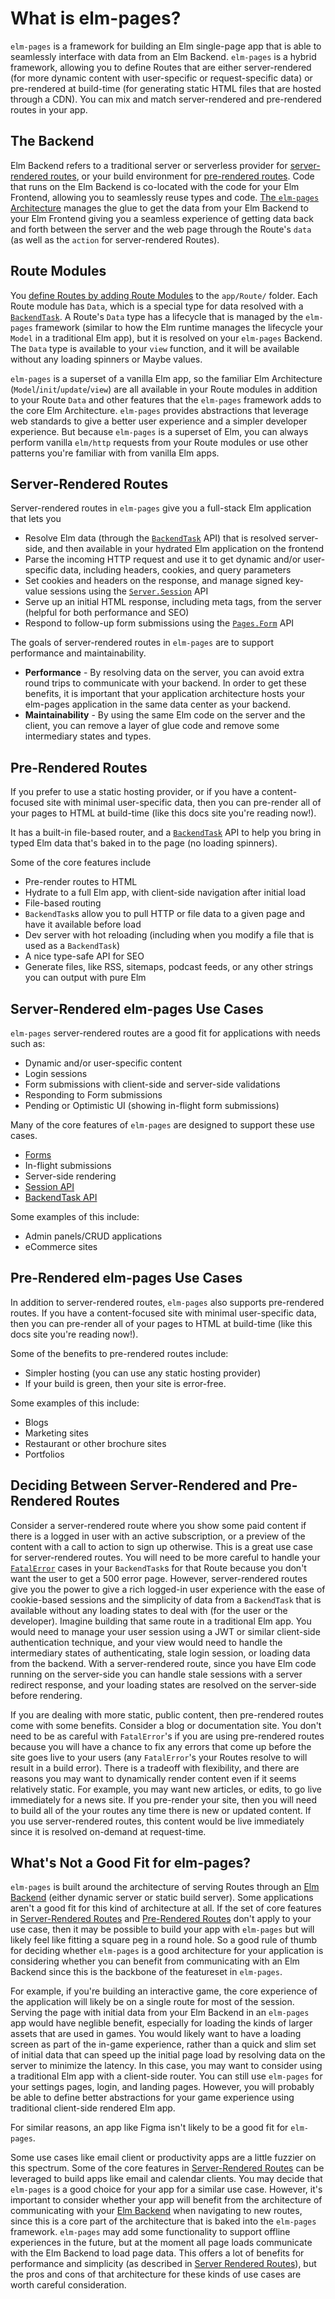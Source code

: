# What is elm-pages?

`elm-pages` is a framework for building an Elm single-page app that is able to seamlessly interface with data from an Elm Backend. `elm-pages` is a hybrid framework, allowing you to define Routes that are either server-rendered
(for more dynamic content with user-specific or request-specific data) or pre-rendered at build-time (for generating static HTML files that are hosted through a CDN). You can mix and match server-rendered and pre-rendered routes in your app.

## The Backend

Elm Backend refers to a traditional server or serverless provider for [server-rendered routes](#server-rendered-routes), or your build environment for [pre-rendered routes](#pre-rendered-routes). Code that runs on the Elm Backend is co-located with the code for your Elm Frontend, allowing you to seamlessly reuse types and code. [The `elm-pages` Architecture](/docs/architecture) manages the glue to get the data from your Elm Backend to your Elm Frontend giving you a seamless experience of getting data back and forth between the server and the web page through the Route's `data` (as well as the `action` for server-rendered Routes).

## Route Modules

You [define Routes by adding Route Modules](/docs/file-based-routing) to the `app/Route/` folder. Each Route module has `Data`, which is a special type for data resolved with a [`BackendTask`](https://package.elm-lang.org/packages/dillonkearns/elm-pages/latest/BackendTask). A Route's `Data` type has a lifecycle that is managed by the `elm-pages` framework (similar to how the Elm runtime manages the lifecycle your `Model` in a traditional Elm app), but it is resolved on your `elm-pages` Backend. The `Data` type is available to your `view` function, and it will be available without any loading spinners or Maybe values.

`elm-pages` is a superset of a vanilla Elm app, so the familiar Elm Architecture (`Model`/`init`/`update`/`view`) are all available in your Route modules in addition to your Route `Data` and other features that the `elm-pages` framework adds to the core Elm Architecture. `elm-pages` provides abstractions that leverage web standards to give a better user experience and a simpler developer experience. But because `elm-pages` is a superset of Elm, you can always perform vanilla `elm/http` requests from your Route modules or use other patterns you're familiar with from vanilla Elm apps.

## Server-Rendered Routes

Server-rendered routes in `elm-pages` give you a full-stack Elm application that lets you

- Resolve Elm data (through the [`BackendTask`](https://package.elm-lang.org/packages/dillonkearns/elm-pages/latest/BackendTask) API) that is resolved server-side, and then available in your hydrated Elm application on the frontend
- Parse the incoming HTTP request and use it to get dynamic and/or user-specific data, including headers, cookies, and query parameters
- Set cookies and headers on the response, and manage signed key-value sessions using the [`Server.Session`](https://package.elm-lang.org/packages/dillonkearns/elm-pages/latest/Server-Session) API
- Serve up an initial HTML response, including meta tags, from the server (helpful for both performance and SEO)
- Respond to follow-up form submissions using the [`Pages.Form`](https://package.elm-lang.org/packages/dillonkearns/elm-pages/latest/Pages-Form) API

The goals of server-rendered routes in `elm-pages` are to support performance and maintainability.

- **Performance** - By resolving data on the server, you can avoid extra round trips to communicate with your backend. In order to get these benefits, it is important that your application architecture hosts your elm-pages application in the same data center as your backend.
- **Maintainability** - By using the same Elm code on the server and the client, you can remove a layer of glue code and remove some intermediary states and types.

## Pre-Rendered Routes

If you prefer to use a static hosting provider, or if you have a content-focused site with minimal user-specific data, then you can pre-render all of your pages to HTML at build-time (like this docs site you're reading now!).

It has a built-in file-based router, and a [`BackendTask`](https://package.elm-lang.org/packages/dillonkearns/elm-pages/latest/BackendTask) API to help you bring in typed Elm data that's baked in to the page (no loading spinners).

Some of the core features include

- Pre-render routes to HTML
- Hydrate to a full Elm app, with client-side navigation after initial load
- File-based routing
- `BackendTask`s allow you to pull HTTP or file data to a given page and have it available before load
- Dev server with hot reloading (including when you modify a file that is used as a `BackendTask`)
- A nice type-safe API for SEO
- Generate files, like RSS, sitemaps, podcast feeds, or any other strings you can output with pure Elm

## Server-Rendered elm-pages Use Cases

`elm-pages` server-rendered routes are a good fit for applications with needs such as:

- Dynamic and/or user-specific content
- Login sessions
- Form submissions with client-side and server-side validations
- Responding to Form submissions
- Pending or Optimistic UI (showing in-flight form submissions)

Many of the core features of `elm-pages` are designed to support these use cases.

- [Forms](/docs/forms)
- In-flight submissions
- Server-side rendering
- [Session API](https://package.elm-lang.org/packages/dillonkearns/elm-pages/latest/Server-Session)
- [BackendTask API](https://package.elm-lang.org/packages/dillonkearns/elm-pages/latest/BackendTask)

Some examples of this include:

- Admin panels/CRUD applications
- eCommerce sites

## Pre-Rendered elm-pages Use Cases

In addition to server-rendered routes, `elm-pages` also supports pre-rendered routes. If you have a content-focused site with minimal user-specific data, then you can pre-render all of your pages to HTML at build-time (like this docs site you're reading now!).

Some of the benefits to pre-rendered routes include:

- Simpler hosting (you can use any static hosting provider)
- If your build is green, then your site is error-free.

Some examples of this include:

- Blogs
- Marketing sites
- Restaurant or other brochure sites
- Portfolios

## Deciding Between Server-Rendered and Pre-Rendered Routes

Consider a server-rendered route where you show some paid content if there is a logged in user with an active subscription, or a preview of the content with a call to action to sign up otherwise. This is a great use case for server-rendered routes. You will need to be more careful to handle your [`FatalError`](https://package.elm-lang.org/packages/dillonkearns/elm-pages/latest/BackendTask#FatalError) cases in your `BackendTask`s for that Route because you don't want the user to get a 500 error page. However, server-rendered routes give you the power to give a rich logged-in user experience with the ease of cookie-based sessions and the simplicity of data from a `BackendTask` that is available without any loading states to deal with (for the user or the developer). Imagine building that same route in a traditional Elm app. You would need to manage your user session using a JWT or similar client-side authentication technique, and your view would need to handle the intermediary states of authenticating, stale login session, or loading data from the backend. With a server-rendered route, since you have Elm code running on the server-side you can handle stale sessions with a server redirect response, and your loading states are resolved on the server-side before rendering.

If you are dealing with more static, public content, then pre-rendered routes come with some benefits. Consider a blog or documentation site. You don't need to be as careful with `FatalError`'s if you are using pre-rendered routes because you will have a chance to fix any errors that come up before the site goes live to your users (any `FatalError`'s your Routes resolve to will result in a build error). There is a tradeoff with flexibility, and there are reasons you may want to dynamically render content even if it seems relatively static. For example, you may want new articles, or edits, to go live immediately for a news site. If you pre-render your site, then you will need to build all of the your routes any time there is new or updated content. If you use server-rendered routes, this content would be live immediately since it is resolved on-demand at request-time.

## What's Not a Good Fit for elm-pages?

`elm-pages` is built around the architecture of serving Routes through an [Elm Backend](#the-backend) (either dynamic server or static build server). Some applications aren't a good fit for this kind of architecture at all. If the set of core features in [Server-Rendered Routes](#server-rendered-elm-pages-use-cases) and [Pre-Rendered Routes](#pre-rendered-elm-pages-use-cases) don't apply to your use case, then it may be possible to build your app with `elm-pages` but will likely feel like fitting a square peg in a round hole. So a good rule of thumb for deciding whether `elm-pages` is a good architecture for your application is considering whether you can benefit from communicating with an Elm Backend since this is the backbone of the featureset in `elm-pages`.

For example, if you're building an interactive game, the core experience of the application will likely be on a single route for most of the session. Serving the page with initial data from your Elm Backend in an `elm-pages` app would have neglible benefit, especially for loading the kinds of larger assets that are used in games. You would likely want to have a loading screen as part of the in-game experience, rather than a quick and slim set of initial data that can speed up the initial page load by resolving data on the server to minimize the latency. In this case, you may want to consider using a traditional Elm app with a client-side router. You can still use `elm-pages` for your settings pages, login, and landing pages. However, you will probably be able to define better abstractions for your game experience using traditional client-side rendered Elm app.

For similar reasons, an app like Figma isn't likely to be a good fit for `elm-pages`.

Some use cases like email client or productivity apps are a little fuzzier on this spectrum. Some of the core features in [Server-Rendered Routes](#server-rendered-elm-pages-use-cases) can be leveraged to build apps like email and calendar clients. You may decide that `elm-pages` is a good choice for your app for a similar use case. However, it's important to consider whether your app will benefit from the architecture of communicating with your [Elm Backend](#the-backend) when navigating to new routes, since this is a core part of the architecture that is baked into the `elm-pages` framework. `elm-pages` may add some functionality to support offline experiences in the future, but at the moment all page loads communicate with the Elm Backend to load page data. This offers a lot of benefits for performance and simplicity (as described in [Server Rendered Routes](#server-rendered-routes)), but the pros and cons of that architecture for these kinds of use cases are worth careful consideration.
